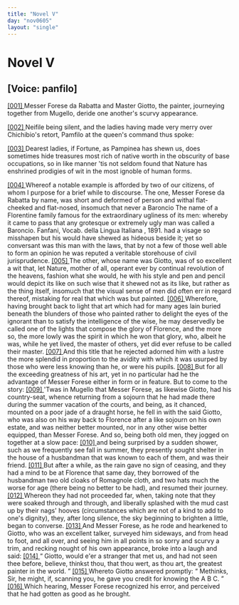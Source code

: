 ```yaml
---
title: "Novel V"
day: "nov0605"
layout: "single"
---
```

<div id="nov0605" type="novella" who="panfilo">
 <h1>
  Novel V
 </h1>
 <p>
  <h2>
   [Voice: panfilo]
  </h2>
 </p>
 <argument>
  <p>
   <a href="{{ site.baseurl }}itDecameron/nov0605#p06050001" id="p06050001">
    [001]
   </a>
   Messer Forese da Rabatta and Master Giotto, the
painter, journeying together from Mugello, deride one another's scurvy
appearance.
  </p>
 </argument>
 <div3 type="commentary" who="author">
  <p>
   <a href="{{ site.baseurl }}itDecameron/nov0605#p06050002" id="p06050002">
    [002]
   </a>
   Neifile
   being silent, and the ladies having made
	very merry over Chichibio's retort, Pamfilo at the queen's command thus spoke:
  </p>
 </div3>
 <div3 type="commentary" who="panfilo">
  <p>
   <a href="{{ site.baseurl }}itDecameron/nov0605#p06050003" id="p06050003">
    [003]
   </a>
   Dearest ladies, if Fortune, as Pampinea has shewn us, does sometimes
	hide treasures most rich of native worth in the obscurity of base occupations, so in like
	manner 'tis not seldom found that Nature has enshrined prodigies of wit in the most
	ignoble of human forms.
  </p>
 </div3>
 <p>
  <a href="{{ site.baseurl }}itDecameron/nov0605#p06050004" id="p06050004">
   [004]
  </a>
  Whereof a notable example is afforded by two of our citizens,
 of whom I purpose for a brief while to discourse. The one, Messer Forese da Rabatta by
 name, was short and deformed of person and withal flat-cheeked and flat-nosed, insomuch
 that never a Baroncio
  <note>
   The name of a Florentine family famous for the extraordinary
 ugliness of its men: whereby it came to pass that any grotesque or extremely ugly man was
 called a Baroncio. Fanfani,
   Vocab. della Lingua Italiana
   ,
 1891.
  </note>
  had a visage so misshapen but his would have shewed as hideous beside it;
 yet so conversant was this man with the laws, that by not a few of those well able to
 form an opinion he was reputed a veritable storehouse of civil jurisprudence.
  <a href="{{ site.baseurl }}itDecameron/nov0605#p06050005" id="p06050005">
   [005]
  </a>
  The other, whose name was Giotto, was of so excellent a wit that, let
 Nature, mother of all, operant ever by continual revolution of the heavens, fashion what
 she would, he with his style and pen and pencil would depict its like on such wise that
 it shewed not as its like, but rather as the thing itself, insomuch that the visual sense
 of men did often err in regard thereof, mistaking for real that which was but
 painted.
  <a href="{{ site.baseurl }}itDecameron/nov0605#p06050006" id="p06050006">
   [006]
  </a>
  Wherefore, having brought back to light that art which
 had for many ages lain buried beneath the blunders of those who painted rather to delight
 the eyes of the ignorant than to satisfy the intelligence of the wise, he may deservedly
 be called one of the lights that compose the glory of
  Florence, and the more
 so, the more lowly was the spirit in which he won that glory, who, albeit he was, while
 he yet lived, the master of others, yet did ever refuse to be called their
 master.
  <a href="{{ site.baseurl }}itDecameron/nov0605#p06050007" id="p06050007">
   [007]
  </a>
  And this title that he rejected adorned him with a
 lustre the more splendid in proportion to the avidity with which it was usurped by those
 who were less knowing than he, or were his pupils.
  <a href="{{ site.baseurl }}itDecameron/nov0605#p06050008" id="p06050008">
   [008]
  </a>
  But for all
 the exceeding greatness of his art, yet in no particular had he the advantage of Messer
 Forese either in form or in feature. But to come to the story:
  <a href="{{ site.baseurl }}itDecameron/nov0605#p06050009" id="p06050009">
   [009]
  </a>
  'Twas in Mugello that Messer Forese, as likewise Giotto, had his
 country-seat, whence returning from a sojourn that he had made there during the summer
 vacation of the courts, and being, as it chanced, mounted on a poor jade of a draught
 horse, he fell in with the said Giotto, who was also on his way back to Florence after a
 like sojourn on his own estate, and was neither better mounted, nor in any other wise
 better equipped, than Messer Forese. And so, being both old men, they jogged on together
 at a slow pace:
  <a href="{{ site.baseurl }}itDecameron/nov0605#p06050010" id="p06050010">
   [010]
  </a>
  and being surprised by a sudden shower, such as
 we frequently see fall in summer, they presently sought shelter in the house of a
 husbandman that was known to each of them, and was their friend.
  <a href="{{ site.baseurl }}itDecameron/nov0605#p06050011" id="p06050011">
   [011]
  </a>
  But after a while, as the rain gave no sign of ceasing, and they had a
 mind to be at Florence that same day, they borrowed of the husbandman two old cloaks of
 Romagnole cloth, and two hats much the worse for age (there being no better to be had),
 and resumed their journey.
  <a href="{{ site.baseurl }}itDecameron/nov0605#p06050012" id="p06050012">
   [012]
  </a>
  Whereon they had not proceeded far,
 when, taking note that they were soaked through and through, and liberally splashed with
 the mud cast up by their nags' hooves (circumstances which are not of a kind to add to
 one's dignity), they, after long silence, the sky beginning to brighten a little, began
 to converse.
  <a href="{{ site.baseurl }}itDecameron/nov0605#p06050013" id="p06050013">
   [013]
  </a>
  And Messer Forese, as he rode and hearkened to
 Giotto, who was an excellent talker, surveyed him sideways, and from head to foot, and
 all over, and seeing him in all points in so sorry and scurvy a trim, and recking nought
 of his own appearance, broke into a laugh and said:
  <a href="{{ site.baseurl }}itDecameron/nov0605#p06050014" id="p06050014">
   [014]
  </a>
  <q direct="unspecified">
   Giotto,
 would e'er a stranger that met us, and had not seen thee before, believe, thinkst thou,
 that thou wert, as thou art, the greatest painter in the world.
  </q>
  <a href="{{ site.baseurl }}itDecameron/nov0605#p06050015" id="p06050015">
   [015]
  </a>
  Whereto Giotto answered promptly:
  <q direct="unspecified">
   Methinks, Sir, he might, if, scanning
 you, he gave you credit for knowing the A B C.
  </q>
  <a href="{{ site.baseurl }}itDecameron/nov0605#p06050016" id="p06050016">
   [016]
  </a>
  Which
 hearing, Messer Forese recognized his error, and perceived that he had gotten as good as
 he brought.
 </p>
</div>